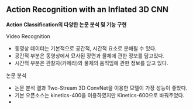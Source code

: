 ## Action Recognition with an Inflated 3D CNN
**Action Classification의 다양한 논문 분석 및 기능 구현**

Video Recognition
- 동영상 데이터는 기본적으로 공간적, 시간적 요소로 분해될 수 있다. 
- 공간적 부분은 동영상에서 묘사된 장면과 물체에 관한 정보를 담고있다. 
- 시간적 부분은 관찰자(카메라)와 물체의 움직임에 관한 정보를 담고 있다.

논문 분석




- 논문 분석 결과 Two-Stream 3D ConvNet을 이용한 모델이 가장 성능이 좋았다.
- 기본 오픈소스는 kinetics-400을 이용하였지만 Kinetics-600으로 바꿔주었다.
- 
